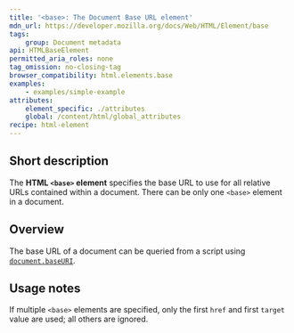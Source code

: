 ```yaml
---
title: '<base>: The Document Base URL element'
mdn_url: https://developer.mozilla.org/docs/Web/HTML/Element/base
tags:
    group: Document metadata
api: HTMLBaseElement
permitted_aria_roles: none
tag_omission: no-closing-tag
browser_compatibility: html.elements.base
examples:
    - examples/simple-example
attributes:
    element_specific: ./attributes
    global: /content/html/global_attributes
recipe: html-element
---
```


## Short description

The **HTML `<base>` element** specifies the base URL to use for all
relative URLs contained within a document. There can be only one
`<base>` element in a document.

## Overview

The base URL of a document can be queried from a script using
[`document.baseURI`](/en-US/docs/Web/API/Document/baseURI).

## Usage notes

If multiple `<base>` elements are specified, only the first `href` and
first `target` value are used; all others are ignored.

